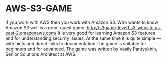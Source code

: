 # AWS-S3-GAME
If you work with AWS then you work with Amazon S3. Who wants to know Amazon S3 well is a great quest game:  http://s3game-level1.s3-website.us-east-2.amazonaws.com/  It is very good for learning Amazon S3 features and for understanding security issues. At the same time it is quite simple — with hints and direct links to documentation.The game is suitable for beginners and for advanced.  The game was written by Vasily Pantyukhin, Senior Solutions Architect at AWS.
